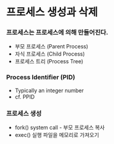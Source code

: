 # 프로세스 생성과 삭제

### 프로세스는 프로세스에 의해 만들어진다.
  - 부모 프로세스 (Parent Process)
  - 자식 프로세스 (Child Process)
  - 프로세스 트리 (Process Tree)
  
### Process Identifier (PID)
  -  Typically an integer number
  - cf. PPID
  
### 프로세스 생성
- fork() system call - 부모 프로세스 복사
- exec() 실행 파일을 메모리로 가져오기
